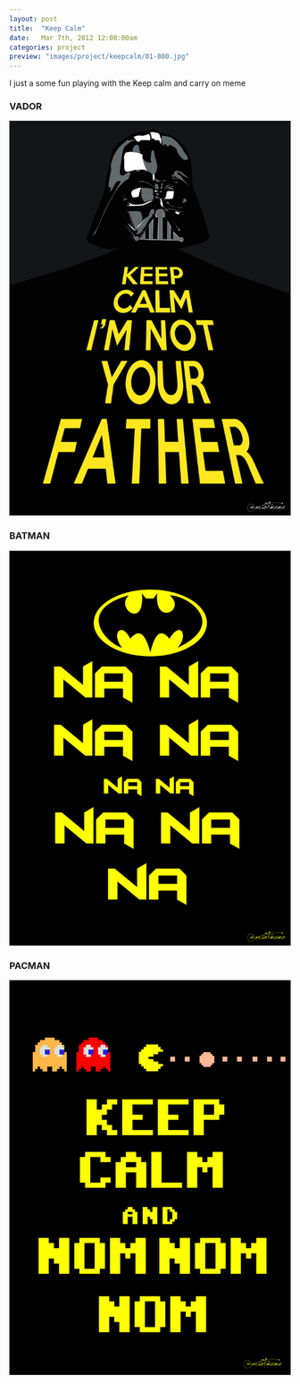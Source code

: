 ```yaml
---
layout: post
title:  "Keep Calm"
date: 	Mar 7th, 2012 12:00:00am
categories: project
preview: "images/project/keepcalm/01-800.jpg"
---
```

I just a some fun playing with the Keep calm and carry on meme

### VADOR

![Keep Calm I'n not your father](/images/project/keepcalm/01.jpg)

### BATMAN

![NA NA NA NA NA NA ](/images/project/keepcalm/03.jpg)

### PACMAN

![Keep calm and nom nom nom](/images/project/keepcalm/05.jpg)